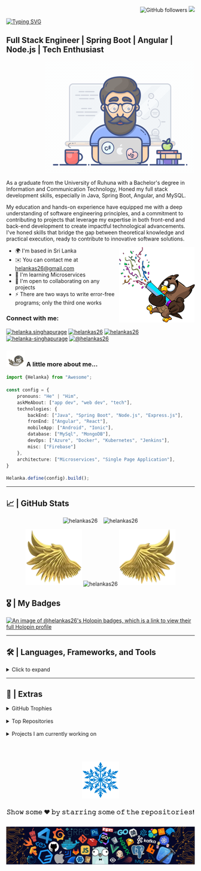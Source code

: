 <div align="right">

![GitHub followers](https://img.shields.io/github/followers/helankas26) ![](https://komarev.com/ghpvc/?username=helankas26&color=blueviolet&style=flat&label=Profile+views&abbreviated=true)

</div>

[![Typing SVG](https://readme-typing-svg.herokuapp.com?font=Roboto&weight=900&size=40&duration=4000&pause=1000&color=B3B3B3&width=500&height=70&lines=Hi+there!+%F0%9F%91%8B+;I'm+Helanka+Singhapurage)](https://git.io/typing-svg)

Full Stack Engineer | Spring Boot | Angular | Node.js | Tech Enthusiast
-----------------------------------------------------------------------

<div align="right"><img alt="programmer" width="400" src="https://github.com/helankas26/helankas26/blob/main/GIF/programmer.gif"></div>

As a graduate from the University of Ruhuna with a Bachelor's degree in Information and Communication Technology, Honed
my full stack development skills, especially in Java, Spring Boot, Angular, and MySQL.

My education and hands-on experience have equipped me with a deep understanding of software engineering principles, and
a commitment to contributing to projects that leverage my expertise in both front-end and back-end development to create
impactful technological advancements. I've honed skills that bridge the gap between theoretical knowledge and practical
execution, ready to contribute to innovative software solutions.

<div>
  <img align="right" width="40%" src="https://github.com/helankas26/helankas26/blob/main/PNG/popper.png" alt="popper">
</div>

* 🌍 I'm based in Sri Lanka
* ✉️ You can contact me at [helankas26@gmail.com](mailto:helankas26@gmail.com)
* 🧠 I'm learning Microservices
* 🤝 I'm open to collaborating on any projects
* ⚡ There are two ways to write error-free programs; only the third one works

[//]: # (* 🖥️  See my portfolio at [Helankas26]&#40;http://helankas26.com&#41;)

[//]: # (* 🚀  I'm currently working on [Helankas26]&#40;http://helankas26.com&#41;)

### Connect with me:

<a href="https://www.facebook.com/helanka.singhapurage" target="blank" rel="noopener noreferrer"><img align="center" src="https://raw.githubusercontent.com/rahuldkjain/github-profile-readme-generator/master/src/images/icons/Social/facebook.svg" alt="helanka.singhapurage" height="32" width="40" /></a>
<a href="https://instagram.com/helankas26" target="blank" rel="noopener noreferrer"><img align="center" src="https://raw.githubusercontent.com/rahuldkjain/github-profile-readme-generator/master/src/images/icons/Social/instagram.svg" alt="helankas26" height="32" width="40" /></a>
<a href="https://www.github.com/helankas26" target="blank" rel="noopener noreferrer"><img align="center" src="https://raw.githubusercontent.com/rahuldkjain/github-profile-readme-generator/master/src/images/icons/Social/github.svg" alt="helankas26" height="32" width="40" /></a>
<a href="https://www.linkedin.com/in/helanka-singhapurage" target="blank" rel="noopener noreferrer"><img align="center" src="https://raw.githubusercontent.com/danielcranney/readme-generator/main/public/icons/socials/linkedin.svg" alt="helanka-singhapurage" height="32" width="40" /></a>
<a href="http://www.medium.com/@helankas26" target="blank" rel="noopener noreferrer"><img align="center" src="https://raw.githubusercontent.com/danielcranney/readme-generator/main/public/icons/socials/medium.svg" alt="@helankas26" height="32" width="40" /></a>

### <img src="https://github.com/helankas26/helankas26/blob/main/WEBP/giphy.webp" width="50" alt="giphy"> A little more about me...

```typescript
import {Helanka} from "Awesome";

const config = {
    pronouns: "He" | "Him",
    askMeAbout: ["app dev", "web dev", "tech"],
    technologies: {
        backEnd: ["Java", "Spring Boot", "Node.js", "Express.js"],
        fronEnd: ["Angular", "React"],
        mobileApp: ["Android", "Ionic"],
        database: ["MySql", "MongoDB"],
        devOps: ["Azure", "Docker", "Kubernetes", "Jenkins"],
        misc: ["Firebase"]
    },
    architecture: ["Microservices", "Single Page Application"],
}

Helanka.define(config).build();
```

---

## 📈 | GitHub Stats

<p align="center">
    <img height="180em" src="https://github-readme-stats-eight-theta.vercel.app/api/top-langs/?username=helankas26&layout=compact" alt="helankas26" />
    &nbsp;&nbsp;
    <img height="180em" src="https://github-readme-stats-eight-theta.vercel.app/api?username=helankas26&show_icons=true&include_all_commits=true&count_private=true" alt="helankas26" />
</p>

<p align="center">
    <img height="150" width="150" src="https://github.com/helankas26/helankas26/blob/main/WEBP/left.webp" alt="left wings">
    <img align="center" src="https://github-readme-streak-stats.herokuapp.com/?user=helankas26&" alt="helankas26" />
    <img height="150" width="150" src="https://github.com/helankas26/helankas26/blob/main/WEBP/right.webp" alt="right wings">
</p>

## 🎖 | My Badges

[![An image of @helankas26's Holopin badges, which is a link to view their full Holopin profile](https://holopin.me/helankas26)](https://holopin.io/@helankas26)

---

## 🛠️ | Languages, Frameworks, and Tools

<details>
<summary>Click to expand</summary>
<br />
<table>
    <tr>
        <td style="font-weight: bold; padding-right: 10px; vertical-align: center; border: none;">Backend:</td>
        <td>
            <a href="https://www.java.com" target="_blank" rel="noopener noreferrer"><img src="https://skillicons.dev/icons?i=java" alt="java" width="40" height="40"/></a>
            <a href="https://spring.io/" target="_blank" rel="noopener noreferrer"><img src="https://skillicons.dev/icons?i=spring" alt="spring" width="40" height="40"/></a>
            <a href="https://hibernate.org/" target="_blank" rel="noopener noreferrer"><img src="https://skillicons.dev/icons?i=hibernate" alt="hibernate" width="40" height="40" /></a>
            <a href="https://maven.apache.org/" target="_blank" rel="noopener noreferrer"><img src="https://skillicons.dev/icons?i=maven" alt="maven" width="40" height="40" /></a>
            <a href="https://gradle.org/" target="_blank" rel="noopener noreferrer"><img src="https://skillicons.dev/icons?i=gradle" alt="gradle" width="40" height="40" /></a>
            <a href="https://www.apache.org/" target="_blank" rel="noopener noreferrer"><img src="https://raw.githubusercontent.com/devicons/devicon/master/icons/apache/apache-original.svg" alt="apache" width="40" height="40"/></a>
            <a href="https://tomcat.apache.org/" target="_blank" rel="noopener noreferrer"><img src="https://raw.githubusercontent.com/devicons/devicon/master/icons/tomcat/tomcat-original-wordmark.svg" alt="tomcat" width="40" height="40" /></a>
            <a href="https://www.cprogramming.com/" target="_blank" rel="noopener noreferrer"><img src="https://skillicons.dev/icons?i=c" alt="c" width="40" height="40"/></a>
            <a href="https://www.w3schools.com/cpp/" target="_blank" rel="noopener noreferrer"><img src="https://skillicons.dev/icons?i=cpp" alt="cplusplus" width="40" height="40"/></a>
            <a href="https://www.w3schools.com/cs/" target="_blank" rel="noopener noreferrer"><img src="https://skillicons.dev/icons?i=cs" alt="csharp" width="40" height="40"/></a>
            <a href="https://dotnet.microsoft.com/" target="_blank" rel="noopener noreferrer"><img src="https://skillicons.dev/icons?i=dotnet" alt="dotnet" width="40" height="40"/></a>
            <a href="https://www.qt.io/" target="_blank" rel="noopener noreferrer"><img src="https://skillicons.dev/icons?i=qt" alt="qt" width="40" height="40"/></a>
            <a href="https://www.npmjs.com/" target="_blank" rel="noopener noreferrer"><img src="https://skillicons.dev/icons?i=npm" alt="npm" width="40" height="40" /></a>
            <a href="https://nodejs.org" target="_blank" rel="noopener noreferrer"><img src="https://skillicons.dev/icons?i=nodejs" alt="nodejs" width="40" height="40"/></a>
            <a href="https://expressjs.com" target="_blank" rel="noopener noreferrer"><img src="https://skillicons.dev/icons?i=express" alt="express" width="40" height="40"/></a>
            <a href="https://nestjs.com/" target="_blank" rel="noopener noreferrer"><img src="https://skillicons.dev/icons?i=nestjs" alt="nestjs" width="40" height="40"/></a>
            <a href="https://nodemon.io/" target="_blank" rel="noopener noreferrer"><img src="https://raw.githubusercontent.com/devicons/devicon/master/icons/nodemon/nodemon-original.svg" alt="nodemon" width="40" height="40" /></a>
            <a href="https://www.electronjs.org" target="_blank" rel="noopener noreferrer"><img src="https://skillicons.dev/icons?i=electron" alt="electron" width="40" height="40"/></a>
            <a href="https://www.python.org" target="_blank" rel="noopener noreferrer"><img src="https://skillicons.dev/icons?i=python" alt="python" width="40" height="40"/></a>
            <a href="https://www.php.net" target="_blank" rel="noopener noreferrer"><img src="https://skillicons.dev/icons?i=php" alt="php" width="40" height="40"/></a>
            <a href="https://laravel.com/" target="_blank" rel="noopener noreferrer"><img src="https://skillicons.dev/icons?i=laravel" alt="laravel" width="40" height="40"/></a>
        </td>
    </tr>
    <tr>
        <td style="font-weight: bold; padding-right: 10px; vertical-align: center;">Frontend:</td>
        <td>
            <a href="https://www.w3.org/html/" target="_blank" rel="noopener noreferrer"><img src="https://skillicons.dev/icons?i=html" alt="html5" width="40" height="40"/></a>
            <a href="https://www.w3schools.com/css/" target="_blank" rel="noopener noreferrer"><img src="https://skillicons.dev/icons?i=css" alt="css3" width="40" height="40"/></a>
            <a href="https://jquery.com/" target="_blank" rel="noopener noreferrer"><img src="https://skillicons.dev/icons?i=jquery" alt="JQuery" width="40" height="40" /></a>
            <a href="https://sass-lang.com" target="_blank" rel="noopener noreferrer"><img src="https://skillicons.dev/icons?i=sass" alt="sass" width="40" height="40"/></a>
            <a href="https://tailwindcss.com/" target="_blank" rel="noopener noreferrer"><img src="https://skillicons.dev/icons?i=tailwind" alt="tailwind" width="40" height="40"/></a>
            <a href="https://getbootstrap.com/" target="_blank" rel="noopener noreferrer"><img src="https://skillicons.dev/icons?i=bootstrap" alt="Bootstrap" width="40" height="40" /></a>
            <a href="https://www.typescriptlang.org/" target="_blank" rel="noopener noreferrer"><img src="https://skillicons.dev/icons?i=ts" alt="typescript" width="40" height="40"/></a>
            <a href="https://developer.mozilla.org/en-US/docs/Web/JavaScript" target="_blank" rel="noopener noreferrer"><img src="https://skillicons.dev/icons?i=js" alt="javascript" width="40" height="40"/></a>
            <a href="https://angular.dev/" target="_blank" rel="noopener noreferrer"><img src="https://skillicons.dev/icons?i=angular" alt="angular" width="40" height="40"/></a>
            <a href="https://material.angular.io/" target="_blank" rel="noopener noreferrer"><img src="https://raw.githubusercontent.com/devicons/devicon/master/icons/angularmaterial/angularmaterial-original.svg" alt="angularmaterial" width="40" height="40"/></a>
            <a href="https://rxjs.dev/" target="_blank" rel="noopener noreferrer"><img src="https://skillicons.dev/icons?i=reactivex" alt="rxjs" width="40" height="40"/></a>
            <a href="https://ngrx.io/" target="_blank" rel="noopener noreferrer"><img src="https://raw.githubusercontent.com/devicons/devicon/master/icons/ngrx/ngrx-original.svg" alt="ngrx" width="40" height="40" /></a>
            <a href="https://webpack.js.org" target="_blank" rel="noopener noreferrer"><img src="https://skillicons.dev/icons?i=webpack" alt="webpack" width="40" height="40"/></a>
            <a href="https://reactjs.org/" target="_blank" rel="noopener noreferrer"><img src="https://skillicons.dev/icons?i=react" alt="react" width="40" height="40"/></a>
            <a href="https://mui.com/" target="_blank" rel="noopener noreferrer"><img src="https://skillicons.dev/icons?i=materialui" alt="Material UI" width="40" height="40" /></a>
            <a href="https://redux.js.org" target="_blank" rel="noopener noreferrer"><img src="https://skillicons.dev/icons?i=redux" alt="redux" width="40" height="40"/></a>
            <a href="https://vite.dev/" target="_blank" rel="noopener noreferrer"><img src="https://skillicons.dev/icons?i=vite" alt="vite" width="40" height="40" /></a>
        </td>
    </tr>
    <tr>
        <td style="font-weight: bold; padding-right: 10px; vertical-align: center; border: none;">Database:</td>
        <td>
            <a href="https://www.mysql.com/" target="_blank" rel="noopener noreferrer"><img src="https://skillicons.dev/icons?i=mysql" alt="mysql" width="40" height="40"/></a>
            <a href="https://www.sqlite.org/" target="_blank" rel="noopener noreferrer"><img src="https://skillicons.dev/icons?i=sqlite" alt="sqlite" width="40" height="40"/></a>
            <a href="https://www.microsoft.com/en-us/sql-server" target="_blank" rel="noopener noreferrer"><img src="https://raw.githubusercontent.com/devicons/devicon/master/icons/microsoftsqlserver/microsoftsqlserver-original-wordmark.svg" alt="mssql" width="40" height="40"/></a>
            <a href="https://www.postgresql.org" target="_blank" rel="noopener noreferrer"><img src="https://skillicons.dev/icons?i=postgresql" alt="postgresql" width="40" height="40"/></a>
            <a href="https://www.mongodb.com/" target="_blank" rel="noopener noreferrer"><img src="https://skillicons.dev/icons?i=mongodb" alt="mongodb" width="40" height="40"/></a>
            <a href="https://mongoosejs.com/" target="_blank" rel="noopener noreferrer"><img src="https://raw.githubusercontent.com/devicons/devicon/master/icons/mongoose/mongoose-original-wordmark.svg" alt="mongoose" width="40" height="40" /></a>
            <a href="https://redis.io" target="_blank" rel="noopener noreferrer"><img src="https://skillicons.dev/icons?i=redis" alt="redis" width="40" height="40"/></a>
        </td>
    </tr>
    <tr>
        <td style="font-weight: bold; padding-right: 10px; vertical-align: center; border: none;">DevOps:</td>
        <td>
            <a href="https://www.terraform.io/" target="_blank" rel="noopener noreferrer"><img src="https://skillicons.dev/icons?i=terraform" alt="terraform" width="40" height="40" /></a>
            <a href="https://grafana.com" target="_blank" rel="noopener noreferrer"><img src="https://skillicons.dev/icons?i=grafana" alt="grafana" width="40" height="40"/></a>
            <a href="https://www.ansible.com/" target="_blank" rel="noopener noreferrer"><img src="https://raw.githubusercontent.com/devicons/devicon/master/icons/ansible/ansible-original.svg" alt="ansible" width="40" height="40"/></a> 
            <a href="https://realm.io/" target="_blank" rel="noopener noreferrer"><img src="https://raw.githubusercontent.com/devicons/devicon/master/icons/realm/realm-original.svg" alt="realm" width="40" height="40"/></a>
            <a href="https://www.jenkins.io" target="_blank" rel="noopener noreferrer"><img src="https://skillicons.dev/icons?i=jenkins" alt="jenkins" width="40" height="40"/></a>
            <a href="https://www.elastic.co/kibana" target="_blank" rel="noopener noreferrer"><img src="https://raw.githubusercontent.com/devicons/devicon/master/icons/kibana/kibana-original.svg" alt="kibana" width="40" height="40"/></a>
            <a href="https://www.docker.com/" target="_blank" rel="noopener noreferrer"><img src="https://skillicons.dev/icons?i=docker" alt="docker" width="40" height="40"/></a>
            <a href="https://kubernetes.io" target="_blank" rel="noopener noreferrer"><img src="https://skillicons.dev/icons?i=kubernetes" alt="kubernetes" width="40" height="40"/></a>
            <a href="https://azure.microsoft.com/en-in/" target="_blank" rel="noopener noreferrer"><img src="https://skillicons.dev/icons?i=azure" alt="azure" width="40" height="40"/></a>
            <a href="https://aws.amazon.com" target="_blank" rel="noopener noreferrer"><img src="https://skillicons.dev/icons?i=aws" alt="aws" width="40" height="40"/></a>
            <a href="https://cloud.google.com" target="_blank" rel="noopener noreferrer"><img src="https://skillicons.dev/icons?i=gcp" alt="gcp" width="40" height="40"/></a>
        </td>
    </tr>
    <tr>
        <td style="font-weight: bold; padding-right: 10px; vertical-align: center; border: none;">Automated test:</td>
        <td>
            <a href="https://jestjs.io" target="_blank" rel="noopener noreferrer"><img src="https://skillicons.dev/icons?i=jest" alt="jest" width="40" height="40"/></a>
            <a href="https://junit.org/junit5/" target="_blank" rel="noopener noreferrer"><img src="https://raw.githubusercontent.com/devicons/devicon/master/icons/junit/junit-original-wordmark.svg" alt="junit" width="40" height="40" /></a> 
            <a href="https://karma-runner.github.io/latest/index.html" target="_blank" rel="noopener noreferrer"><img src="https://raw.githubusercontent.com/devicons/devicon/master/icons/karma/karma-original.svg" alt="karma" width="40" height="40"/></a> 
            <a href="https://eslint.org/" target="_blank" rel="noopener noreferrer"><img src="https://raw.githubusercontent.com/devicons/devicon/master/icons/eslint/eslint-original-wordmark.svg" alt="eslint" width="40" height="40" /></a>
            <a href="https://jasmine.github.io/" target="_blank" rel="noopener noreferrer"><img src="https://raw.githubusercontent.com/devicons/devicon/master/icons/jasmine/jasmine-original-wordmark.svg" alt="jasmine" width="40" height="40"/></a>
        </td>
    </tr>
    <tr>
        <td style="font-weight: bold; padding-right: 10px; vertical-align: center; border: none;">Version Control:</td>
        <td>
            <a href="https://git-scm.com/" target="_blank" rel="noopener noreferrer"><img src="https://skillicons.dev/icons?i=git" alt="git" width="40" height="40"/></a>
            <a href="https://github.com/" target="_blank" rel="noopener noreferrer"><img src="https://skillicons.dev/icons?i=github" alt="github" width="40" height="40" /></a>
            <a href="https://github.com/features/actions" target="_blank" rel="noopener noreferrer"><img src="https://skillicons.dev/icons?i=githubactions" alt="githubactions" width="40" height="40" /></a>
            <a href="https://bitbucket.org/" target="_blank" rel="noopener noreferrer"><img src="https://skillicons.dev/icons?i=bitbucket" alt="bitbucket" width="40" height="40"/></a>
        </td>
    </tr>
    <tr>
        <td style="font-weight: bold; padding-right: 10px; vertical-align: center; border: none;">Ides:</td>
        <td>
            <a href="https://www.jetbrains.com/idea/" target="_blank" rel="noopener noreferrer"><img src="https://skillicons.dev/icons?i=idea" alt="intellij" width="40" height="40" /></a>
            <a href="https://visualstudio.microsoft.com/" target="_blank" rel="noopener noreferrer"><img src="https://skillicons.dev/icons?i=visualstudio" alt="visualstudio" width="40" height="40" /></a>
            <a href="https://code.visualstudio.com/" target="_blank" rel="noopener noreferrer"><img src="https://skillicons.dev/icons?i=vscode" alt="vscode" width="40" height="40" /></a>
            <a href="https://developer.android.com/" target="_blank" rel="noopener noreferrer"><img src="https://skillicons.dev/icons?i=androidstudio" alt="androidstudio" width="40" height="40"/></a>
            <a href="https://www.anaconda.com/" target="_blank" rel="noopener noreferrer"><img src="https://skillicons.dev/icons?i=anaconda" alt="anaconda" width="40" height="40"/></a>
            <a href="https://jupyter.org/" target="_blank" rel="noopener noreferrer"><img src="https://raw.githubusercontent.com/devicons/devicon/master/icons/jupyter/jupyter-original-wordmark.svg" alt="jupyter" width="40" height="40" /></a>
        </td>
    </tr>
    <tr>
        <td style="font-weight: bold; padding-right: 10px; vertical-align: center; border: none;">Other Tools:</td>
        <td>
            <a href="https://firebase.google.com/" target="_blank" rel="noopener noreferrer"><img src="https://skillicons.dev/icons?i=firebase" alt="firebase" width="40" height="40"/></a>
            <a href="https://www.json.org" target="_blank" rel="noopener noreferrer"><img src="https://raw.githubusercontent.com/devicons/devicon/master/icons/json/json-original.svg" alt="json" width="40" height="40"/></a>
            <a href="https://developer.android.com" target="_blank" rel="noopener noreferrer"><img src="https://raw.githubusercontent.com/devicons/devicon/master/icons/android/android-original.svg" alt="android" width="40" height="40"/></a> 
            <a href="https://axios-http.com/" target="_blank" rel="noopener noreferrer"><img src="https://raw.githubusercontent.com/devicons/devicon/master/icons/axios/axios-plain.svg" alt="axios" width="40" height="40"/></a>
            <a href="https://www.atlassian.com/software/jira" target="_blank" rel="noopener noreferrer"><img src="https://raw.githubusercontent.com/devicons/devicon/master/icons/jira/jira-original-wordmark.svg" alt="jira" width="40" height="40" /></a>
            <a href="https://trello.com/" target="_blank" rel="noopener noreferrer"><img src="https://raw.githubusercontent.com/devicons/devicon/master/icons/trello/trello-original-wordmark.svg" alt="trello" width="40" height="40" /></a>
            <a href="https://graphql.org" target="_blank" rel="noopener noreferrer"><img src="https://skillicons.dev/icons?i=graphql" alt="graphql" width="40" height="40"/></a>
            <a href="https://grpc.io/" target="_blank" rel="noopener noreferrer"><img src="https://raw.githubusercontent.com/devicons/devicon/master/icons/grpc/grpc-plain.svg" alt="grpc" width="40" height="40" /></a>
            <a href="https://swagger.io/" target="_blank" rel="noopener noreferrer"><img src="https://raw.githubusercontent.com/devicons/devicon/master/icons/swagger/swagger-original.svg" alt="swagger" width="40" height="40" /></a>
            <a href="https://postman.com" target="_blank" rel="noopener noreferrer"><img src="https://skillicons.dev/icons?i=postman" alt="postman" width="40" height="40"/></a>
            <a href="https://kafka.apache.org/" target="_blank" rel="noopener noreferrer"><img src="https://skillicons.dev/icons?i=kafka" alt="kafka" width="40" height="40"/></a>
            <a href="https://www.rabbitmq.com" target="_blank" rel="noopener noreferrer"><img src="https://skillicons.dev/icons?i=rabbitmq" alt="rabbitMQ" width="40" height="40"/></a>
            <a href="https://www.consul.io/" target="_blank" rel="noopener noreferrer"><img src="https://raw.githubusercontent.com/devicons/devicon/master/icons/consul/consul-original.svg" alt="consul" width="40" height="40" /></a>
            <a href="https://www.sonarsource.com/products/sonarqube/" target="_blank" rel="noopener noreferrer"><img src="https://raw.githubusercontent.com/devicons/devicon/master/icons/sonarqube/sonarqube-original-wordmark.svg" alt="sonarqube" width="40" height="40" /></a>
            <a href="https://www.figma.com/" target="_blank" rel="noopener noreferrer"><img src="https://skillicons.dev/icons?i=figma" alt="figma" width="40" height="40"/></a>
            <a href="https://www.nginx.com" target="_blank" rel="noopener noreferrer"><img src="https://skillicons.dev/icons?i=nginx" alt="nginx" width="40" height="40"/></a>
            <a href="https://webassembly.org/" target="_blank" rel="noopener noreferrer"><img src="https://skillicons.dev/icons?i=wasm" alt="webassembly" width="40" height="40"/></a>
        </td>
    </tr>
    <tr>
        <td style="font-weight: bold; padding-right: 10px; vertical-align: center; border: none;">Operating Systems:</td>
        <td>
            <a href="https://www.microsoft.com/en-us/windows" target="_blank" rel="noopener noreferrer"><img src="https://skillicons.dev/icons?i=windows" alt="windows" width="40" height="40"/></a>
            <a href="https://www.linux.org/" target="_blank" rel="noopener noreferrer"><img src="https://skillicons.dev/icons?i=linux" alt="linux" width="40" height="40"/></a>
            <a href="https://ubuntu.com/" target="_blank" rel="noopener noreferrer"><img src="https://skillicons.dev/icons?i=ubuntu" alt="ubuntu" width="40" height="40" /></a>
        </td>
    </tr>
</table>

</details>

---

## 📝 | Extras

<details>
<summary>GitHub Trophies</summary>
<br />
<p align="center"><a href="https://github.com/ryo-ma/github-profile-trophy"><img src="https://github-profile-trophy.vercel.app/?username=helankas26&theme=onedark&column=5&margin-w=15&margin-h=15" alt="helankas26" /></a></p>
</details>
<br />

<details>
<summary>Top Repositories</summary>
<br />
<div width="100%" align="center">
    <a href="https://github.com/helankas26/library-api-DSMP"><img width="45%" src="https://github-readme-stats-eight-theta.vercel.app/api/pin/?username=helankas26&repo=library-api-DSMP&title_color=3382ed&text_color=444e59&icon_color=6366f1&bg_color=ffffff&hide_border=true&locale=en" /></a>
    &nbsp;&nbsp;
    <a href="https://github.com/helankas26/library-DSMP"><img width="45%" src="https://github-readme-stats-eight-theta.vercel.app/api/pin/?username=helankas26&repo=library-DSMP&title_color=3382ed&text_color=444e59&icon_color=6366f1&bg_color=ffffff&hide_border=true&locale=en" /></a>
</div>
</details>
<br />

<details>
<summary>Projects I am currently working on</summary>
<br />
<div width="100%" align="center">
    <a href="https://github.com/helankas26/library-api-DSMP"><img width="45%" src="https://github-readme-stats-eight-theta.vercel.app/api/pin/?username=helankas26&repo=library-api-DSMP" /></a>
    &nbsp;&nbsp;
    <a href="https://github.com/helankas26/library-DSMP"><img width="45%" src="https://github-readme-stats-eight-theta.vercel.app/api/pin/?username=helankas26&repo=library-DSMP" /></a>
</div>
</details>

<br />
<br />
<br />

<p align="center">
    <img alt="arctic" src = "https://github.com/helankas26/helankas26/blob/main/GIF/arctic.gif" width="100px" height="100px">
</p>


<div align="center">

### 𝚂𝚑𝚘𝚠 𝚜𝚘𝚖𝚎 ❤️ 𝚋𝚢 𝚜𝚝𝚊𝚛𝚛𝚒𝚗𝚐 𝚜𝚘𝚖𝚎 𝚘𝚏 𝚝𝚑𝚎 𝚛𝚎𝚙𝚘𝚜𝚒𝚝𝚘𝚛𝚒𝚎𝚜!

</div>

##

![footer](https://github.com/helankas26/helankas26/blob/main/WEBP/footer.webp)

<!--
## Hi there 👋

**helankas26/helankas26** is a ✨ _special_ ✨ repository because its `README.md` (this file) appears on your GitHub profile.

Here are some ideas to get you started:

- 🔭 I’m currently working on ...
- 🌱 I’m currently learning ...
- 👯 I’m looking to collaborate on ...
- 🤔 I’m looking for help with ...
- 💬 Ask me about ...
- 📫 How to reach me: ...
- 😄 Pronouns: ...
- ⚡ Fun fact: ...
-->
